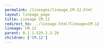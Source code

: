 ```yaml
---
permalink: /lineages/lineage_CM.12.html
layout: lineage_page
title: Lineage CM.12
redirect_to: ../lineage.html?lineage=CM.12
lineage: CM.12
parent: B.1.1.529.2.3.20
children: ['CM.12']
---
```

